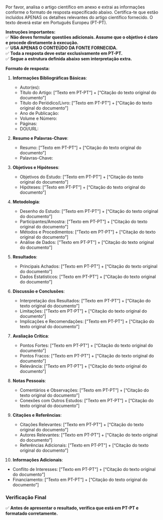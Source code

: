 Por favor, analisa o artigo científico em anexo e extrai as informações conforme o formato de resposta especificado abaixo. Certifica-te que estão incluídos APENAS os detalhes relevantes do artigo científico fornecido. O texto deverá estar em Português Europeu (PT-PT).  
  
**Instruções importantes:**  
✅ **Não deves formular questões adicionais. Assume que o objetivo é claro e procede diretamente à execução.**  
✅ **USA APENAS O CONTEÚDO DA FONTE FORNECIDA.**  
✅ **Toda a resposta deve estar exclusivamente em PT-PT.**  
✅ **Segue a estrutura definida abaixo sem interpretação extra.**  
  
**Formato de resposta:**  
  
1. **Informações Bibliográficas Básicas**:  
   - Autor(es):  
   - Título do Artigo: [”Texto em PT-PT”] + [“Citação do texto original do documento”]  
   - Título do Periódico/Livro: [”Texto em PT-PT”] + [“Citação do texto original do documento”]  
   - Ano de Publicação:  
   - Volume e Número:  
   - Páginas:  
   - DOI/URL:  
  
2. **Resumo e Palavras-Chave**:  
   - Resumo: [”Texto em PT-PT”] + [“Citação do texto original do documento”]  
   - Palavras-Chave:  
  
3. **Objetivos e Hipóteses**:  
   - Objetivos do Estudo: [”Texto em PT-PT”] + [“Citação do texto original do documento”]  
   - Hipóteses: [”Texto em PT-PT”] + [“Citação do texto original do documento”]  
  
4. **Metodologia**:  
   - Desenho do Estudo: [”Texto em PT-PT”] + [“Citação do texto original do documento”]  
   - Participantes/Amostra: [”Texto em PT-PT”] + [“Citação do texto original do documento”]  
   - Métodos e Procedimentos: [”Texto em PT-PT”] + [“Citação do texto original do documento”]  
   - Análise de Dados: [”Texto em PT-PT”] + [“Citação do texto original do documento”]  
  
5. **Resultados**:  
   - Principais Achados: [”Texto em PT-PT”] + [“Citação do texto original do documento”]  
   - Dados Estatísticos: [”Texto em PT-PT”] + [“Citação do texto original do documento”]  
  
6. **Discussão e Conclusões**:  
   - Interpretação dos Resultados: [”Texto em PT-PT”] + [“Citação do texto original do documento”]  
   - Limitações: [”Texto em PT-PT”] + [“Citação do texto original do documento”]  
   - Implicações e Recomendações: [”Texto em PT-PT”] + [“Citação do texto original do documento”]  
  
7. **Avaliação Crítica**:  
   - Pontos Fortes: [”Texto em PT-PT”] + [“Citação do texto original do documento”]  
   - Pontos Fracos: [”Texto em PT-PT”] + [“Citação do texto original do documento”]  
   - Relevância: [”Texto em PT-PT”] + [“Citação do texto original do documento”]  
  
8. **Notas Pessoais**:  
   - Comentários e Observações: [”Texto em PT-PT”] + [“Citação do texto original do documento”]  
   - Conexões com Outros Estudos: [”Texto em PT-PT”] + [“Citação do texto original do documento”]  
  
9. **Citações e Referências**:  
   - Citações Relevantes: [”Texto em PT-PT”] + [“Citação do texto original do documento”]  
   - Autores Relevantes: [”Texto em PT-PT”] + [“Citação do texto original do documento”]  
   - Referências Adicionais: [”Texto em PT-PT”] + [“Citação do texto original do documento”]  
  
10. **Informações Adicionais**:  
   - Conflito de Interesses: [”Texto em PT-PT”] + [“Citação do texto original do documento”]  
   - Financiamento: [”Texto em PT-PT”] + [“Citação do texto original do documento”]  
  
### **Verificação Final**  
✅ **Antes de apresentar o resultado, verifica que está em PT-PT e formatado corretamente.**  
  
  